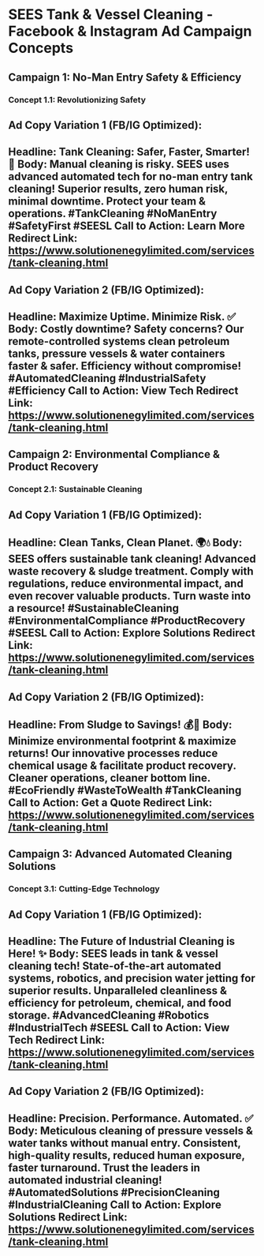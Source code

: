 # SEES Tank & Vessel Cleaning - Facebook & Instagram Ad Campaign Concepts

## Campaign 1: No-Man Entry Safety & Efficiency

### Concept 1.1: Revolutionizing Safety

**Ad Copy Variation 1 (FB/IG Optimized):**
---
**Headline:** Tank Cleaning: Safer, Faster, Smarter! 🚀
**Body:** Manual cleaning is risky. SEES uses advanced automated tech for no-man entry tank cleaning! Superior results, zero human risk, minimal downtime. Protect your team & operations. #TankCleaning #NoManEntry #SafetyFirst #SEESL
**Call to Action:** Learn More
**Redirect Link:** https://www.solutionenegylimited.com/services/tank-cleaning.html
---

**Ad Copy Variation 2 (FB/IG Optimized):**
---
**Headline:** Maximize Uptime. Minimize Risk. ✅
**Body:** Costly downtime? Safety concerns? Our remote-controlled systems clean petroleum tanks, pressure vessels & water containers faster & safer. Efficiency without compromise! #AutomatedCleaning #IndustrialSafety #Efficiency
**Call to Action:** View Tech
**Redirect Link:** https://www.solutionenegylimited.com/services/tank-cleaning.html
---

## Campaign 2: Environmental Compliance & Product Recovery

### Concept 2.1: Sustainable Cleaning

**Ad Copy Variation 1 (FB/IG Optimized):**
---
**Headline:** Clean Tanks, Clean Planet. 🌍💧
**Body:** SEES offers sustainable tank cleaning! Advanced waste recovery & sludge treatment. Comply with regulations, reduce environmental impact, and even recover valuable products. Turn waste into a resource! #SustainableCleaning #EnvironmentalCompliance #ProductRecovery #SEESL
**Call to Action:** Explore Solutions
**Redirect Link:** https://www.solutionenegylimited.com/services/tank-cleaning.html
---

**Ad Copy Variation 2 (FB/IG Optimized):**
---
**Headline:** From Sludge to Savings! 💰🌿
**Body:** Minimize environmental footprint & maximize returns! Our innovative processes reduce chemical usage & facilitate product recovery. Cleaner operations, cleaner bottom line. #EcoFriendly #WasteToWealth #TankCleaning
**Call to Action:** Get a Quote
**Redirect Link:** https://www.solutionenegylimited.com/services/tank-cleaning.html
---

## Campaign 3: Advanced Automated Cleaning Solutions

### Concept 3.1: Cutting-Edge Technology

**Ad Copy Variation 1 (FB/IG Optimized):**
---
**Headline:** The Future of Industrial Cleaning is Here! ✨
**Body:** SEES leads in tank & vessel cleaning tech! State-of-the-art automated systems, robotics, and precision water jetting for superior results. Unparalleled cleanliness & efficiency for petroleum, chemical, and food storage. #AdvancedCleaning #Robotics #IndustrialTech #SEESL
**Call to Action:** View Tech
**Redirect Link:** https://www.solutionenegylimited.com/services/tank-cleaning.html
---

**Ad Copy Variation 2 (FB/IG Optimized):**
---
**Headline:** Precision. Performance. Automated. ✅
**Body:** Meticulous cleaning of pressure vessels & water tanks without manual entry. Consistent, high-quality results, reduced human exposure, faster turnaround. Trust the leaders in automated industrial cleaning! #AutomatedSolutions #PrecisionCleaning #IndustrialCleaning
**Call to Action:** Explore Solutions
**Redirect Link:** https://www.solutionenegylimited.com/services/tank-cleaning.html
---
